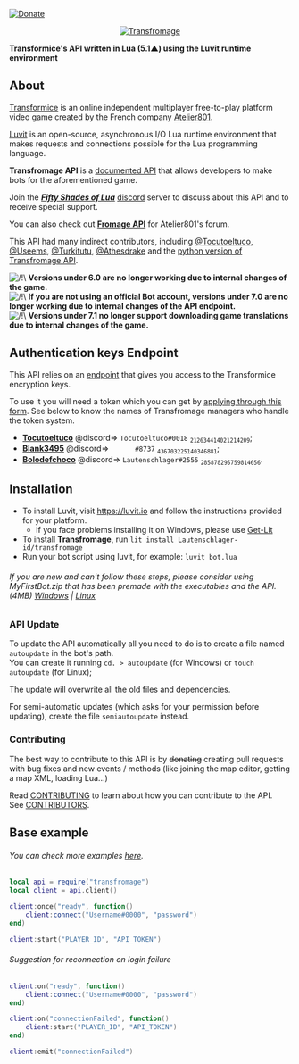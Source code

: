 [![Donate](https://img.shields.io/badge/Donate-PayPal-blue.svg)](https://www.paypal.com/cgi-bin/webscr?cmd=_s-xclick&hosted_button_id=TSTEG3PXK4HJ4&source=url)

<p align='center'><a href='https://atelier801.com/topic?f=5&t=917024'><img src="http://images.atelier801.com/168e7d7a07d.png" title="Transfromage"></a></p>

**Transformice's API written in Lua (5.1▲) using the Luvit runtime environment**

## About

[Transformice](https://www.transformice.com/) is an online independent multiplayer free-to-play platform video game created by the French company [Atelier801](http://societe.atelier801.com/).

[Luvit](https://luvit.io/) is an open-source, asynchronous I/O Lua runtime environment that makes requests and connections possible for the Lua programming language.

**Transfromage API** is a [documented API](docs) that allows developers to make bots for the aforementioned game.

Join the **_[Fifty Shades of Lua](https://discord.gg/qmdryEB)_** [discord](https://discordapp.com/) server to discuss about this API and to receive special support.

You can also check out **[Fromage API](https://github.com/Lautenschlager-id/Fromage)** for Atelier801's forum.

This API had many indirect contributors, including [@Tocutoeltuco](https://github.com/Tocutoeltuco), [@Useems](https://github.com/Useems), [@Turkitutu](https://github.com/Turkitutu), [@Athesdrake](https://github.com/Athesdrake) and the [python version of Transfromage API](https://github.com/Tocutoeltuco/transfromage).

![/!\\](https://i.imgur.com/HQ188PK.png) **Versions under 6.0 are no longer working due to internal changes of the game.**<br>
![/!\\](https://i.imgur.com/HQ188PK.png) **If you are not using an official Bot account, versions under 7.0 are no longer working due to internal changes of the API endpoint.**<br>
![/!\\](https://i.imgur.com/HQ188PK.png) **Versions under 7.1 no longer support downloading game translations due to internal changes of the game.**<br>

## Authentication keys Endpoint

This API relies on an [endpoint](https://api.tocu.tk/get_transformice_keys.php) that gives you access to the Transformice encryption keys.

To use it you will need a token which you can get by [applying through this form](https://forms.gle/N6Et1hLGQ9hmg95F6). See below to know the names of Transfromage managers who handle the token system.
- **[Tocutoeltuco](https://github.com/Tocutoeltuco)** @discord=> `Tocutoeltuco#0018` <sub>`212634414021214209`</sub>;
- **[Blank3495](https://github.com/Blank3495)** @discord=> `󠂪󠂪 󠂪󠂪 󠂪󠂪󠂪󠂪 󠂪󠂪 󠂪󠂪󠂪󠂪 󠂪󠂪 󠂪󠂪#8737` <sub>`436703225140346881`</sub>;
- **[Bolodefchoco](https://github.com/Lautenschlager-id)** @discord=> `Lautenschlager#2555` <sub>`285878295759814656`</sub>.

## Installation

- To install Luvit, visit https://luvit.io and follow the instructions provided for your platform.
	- If you face problems installing it on Windows, please use [Get-Lit](https://github.com/SinisterRectus/get-lit)
- To install **Transfromage**, run `lit install Lautenschlager-id/transfromage`
- Run your bot script using luvit, for example: `luvit bot.lua`

###### If you are new and can't follow these steps, please consider using _MyFirstBot.zip_ that has been premade with the executables and the API.<br>_(4MB)_ [Windows](https://github.com/Lautenschlager-id/Transfromage/raw/master/MyFirstBot/Windows.zip) | [Linux](https://github.com/Lautenschlager-id/Transfromage/raw/master/MyFirstBot/Linux.zip)

### API Update

To update the API automatically all you need to do is to create a file named `autoupdate` in the bot's path.<br>
You can create it running `cd. > autoupdate` (for Windows) or `touch autoupdate` (for Linux);

The update will overwrite all the old files and dependencies.

For semi-automatic updates (which asks for your permission before updating), create the file `semiautoupdate` instead.

### Contributing

The best way to contribute to this API is by ~~donating~~ creating pull requests with bug fixes and new events / methods (like joining the map editor, getting a map XML, loading Lua...)

Read [CONTRIBUTING](CONTRIBUTING.md) to learn about how you can contribute to the API.<br>
See [CONTRIBUTORS](CONTRIBUTORS.md).

## Base example
###### You can check more examples [here](https://github.com/Lautenschlager-id/Transfromage/tree/master/examples).
```Lua
local api = require("transfromage")
local client = api.client()

client:once("ready", function()
	client:connect("Username#0000", "password")
end)

client:start("PLAYER_ID", "API_TOKEN")
```

###### Suggestion for reconnection on login failure
```Lua
client:on("ready", function()
	client:connect("Username#0000", "password")
end)

client:on("connectionFailed", function()
	client:start("PLAYER_ID", "API_TOKEN")
end)

client:emit("connectionFailed")
```